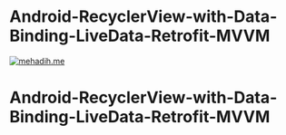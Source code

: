 # Android-RecyclerView-with-Data-Binding-LiveData-Retrofit-MVVM

<a href="http://mehadih.me"><img src="https://github.com/mehadi/Android-RecyclerView-with-Data-Binding-LiveData-Retrofit-MVVM/blob/master/screenshots/home.png" title="mehadih.me" alt="mehadih.me"></a>

# Android-RecyclerView-with-Data-Binding-LiveData-Retrofit-MVVM
